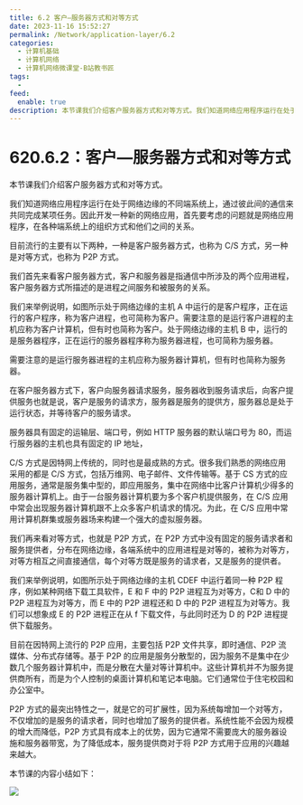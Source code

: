 ```yaml
---
title: 6.2 客户—服务器方式和对等方式
date: 2023-11-16 15:52:27
permalink: /Network/application-layer/6.2
categories:
  - 计算机基础
  - 计算机网络
  - 计算机网络微课堂-B站教书匠
tags:
  - 
feed:
  enable: true
description: 本节课我们介绍客户服务器方式和对等方式。我们知道网络应用程序运行在处于网络边缘的不同端系统上，通过彼此间的通信来共同完成某项任务。因此开发一种新的网络应用，首先要考虑的问题就是网络应用程序，在各种端系统上的组织方式和他们之间的关系。
---
```



# 620.6.2：客户—服务器方式和对等方式

本节课我们介绍客户服务器方式和对等方式。

<!-- more -->


我们知道网络应用程序运行在处于网络边缘的不同端系统上，通过彼此间的通信来共同完成某项任务。因此开发一种新的网络应用，首先要考虑的问题就是网络应用程序，在各种端系统上的组织方式和他们之间的关系。

目前流行的主要有以下两种，一种是客户服务器方式，也称为 C/S 方式，另一种是对等方式，也称为 P2P 方式。

我们首先来看客户服务器方式，客户和服务器是指通信中所涉及的两个应用进程，客户服务器方式所描述的是进程之间服务和被服务的关系。

我们来举例说明，如图所示处于网络边缘的主机 A 中运行的是客户程序，正在运行的客户程序，称为客户进程，也可简称为客户。需要注意的是运行客户进程的主机应称为客户计算机，但有时也简称为客户。处于网络边缘的主机 B 中，运行的是服务器程序，正在运行的服务器程序称为服务器进程，也可简称为服务器。

需要注意的是运行服务器进程的主机应称为服务器计算机，但有时也简称为服务器。

在客户服务器方式下，客户向服务器请求服务，服务器收到服务请求后，向客户提供服务也就是说，客户是服务的请求方，服务器是服务的提供方，服务器总是处于运行状态，并等待客户的服务请求。

服务器具有固定的运输层、端口号，例如 HTTP 服务器的默认端口号为 80，而运行服务器的主机也具有固定的 IP 地址，

C/S 方式是因特网上传统的，同时也是最成熟的方式。很多我们熟悉的网络应用采用的都是 C/S 方式，包括万维网、电子邮件、文件传输等。基于 CS 方式的应用服务，通常是服务集中型的，即应用服务，集中在网络中比客户计算机少得多的服务器计算机上。由于一台服务器计算机要为多个客户机提供服务，在 C/S 应用中常会出现服务器计算机跟不上众多客户机请求的情况。为此，在 C/S 应用中常用计算机群集或服务器场来构建一个强大的虚拟服务器。

我们再来看对等方式，也就是 P2P 方式，在 P2P 方式中没有固定的服务请求者和服务提供者，分布在网络边缘，各端系统中的应用进程是对等的，被称为对等方，对等方相互之间直接通信，每个对等方既是服务的请求者，又是服务的提供者。

我们来举例说明，如图所示处于网络边缘的主机 CDEF 中运行着同一种 P2P 程序，例如某种网络下载工具软件，E 和 F 中的 P2P 进程互为对等方，C和 D 中的 P2P 进程互为对等方，而 E 中的 P2P 进程还和 D 中的 P2P 进程互为对等方。我们可以想象成 E 的 P2P 进程正在从 f 下载文件，与此同时还为 D 的 P2P 进程提供下载服务。

目前在因特网上流行的 P2P 应用，主要包括 P2P 文件共享，即时通信、P2P 流媒体、分布式存储等。基于 P2P 的应用是服务分散型的，因为服务不是集中在少数几个服务器计算机中，而是分散在大量对等计算机中。这些计算机并不为服务提供商所有，而是为个人控制的桌面计算机和笔记本电脑。它们通常位于住宅校园和办公室中。

P2P 方式的最突出特性之一，就是它的可扩展性，因为系统每增加一个对等方，不仅增加的是服务的请求者，同时也增加了服务的提供者。系统性能不会因为规模的增大而降低，P2P 方式具有成本上的优势，因为它通常不需要庞大的服务器设施和服务器带宽，为了降低成本，服务提供商对于将 P2P 方式用于应用的兴趣越来越大。

本节课的内容小结如下：

​![](https://image.peterjxl.com/blog/image-20231116162117-74mnp04.png)​

‍

‍
